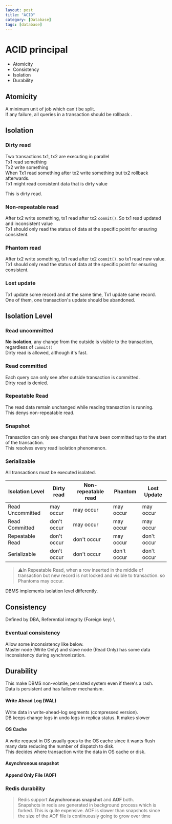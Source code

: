 ```yaml
---
layout: post
title: "ACID"
category: [Database]
tags: [database]
---
```


# ACID principal
- Atomicity
- Consistency
- Isolation
- Durability

## Atomicity
A minimum unit of job which can't be split. \
If any failure, all queries in a transaction should be rollback .


## Isolation
### Dirty read
Two transactions tx1, tx2 are executing in parallel \
Tx1 read something \
Tx2 write something \
When Tx1 read something after tx2 write something but tx2 rollback afterwards. \
Tx1 might read consistent data that is dirty value

This is dirty read.

### Non-repeatable read
After tx2 write something, tx1 read after tx2 `commit()`. So tx1 read updated and inconsistent value \
Tx1 should only read the status of data at the specific point for ensuring consistent.

### Phantom read
After tx2 write something, tx1 read after tx2 `commit()`. so tx1 read new value. \
Tx1 should only read the status of data at the specific point for ensuring consistent.

### Lost update
Tx1 update some record and at the same time, Tx1 update same record. \
One of them, one transaction's update should be abandoned.


## Isolation Level
### Read uncommitted
**No isolation**, any change from the outside is visible to the transaction, regardless of `commit()` \
Dirty read is allowed, although it's fast.

### Read committed
Each query can only see after outside transaction is committed. \
Dirty read is denied.

### Repeatable Read
The read data remain unchanged while reading transaction is running. \
This denys non-repeatable read.

### Snapshot
Transaction can only see changes that have been committed tup to the start of the transaction. \
This resolves every read isolation phenomenon.


### Serializable
All transactions must be executed isolated.

| Isolation Level  | Dirty read  | Non-repeatable read | Phantom     | Lost Update |
|------------------|-------------|---------------------|-------------|-------------|
| Read Uncommitted | may occur   | may occur           | may occur   | may occur   |
| Read Committed   | don't occur | may occur           | may occur   | may occur   |
| Repeatable Read  | don't occur | don't occur         | may occur   | don't occur |
| Serializable     | don't occur | don't occur         | don't occur | don't occur |


> ⚠️In Repeatable Read, when a row inserted in the middle of transaction but new record is not locked and visible to transaction.
so Phantoms may occur.

DBMS implements isolation level differently.

## Consistency
Defined by DBA, Referential integrity (Foreign key) \


### Eventual consistency
Allow some inconsistency like below. \
Master node (Write Only) and slave node (Read Only) has some data inconsistency during synchronization.

## Durability
This make DBMS non-volatile, persisted system even if there's a rash. \
Data is persistent and has failover mechanism.


#### Write Ahead Log (WAL)
Write data in write-ahead-log segments (compressed version). \
DB keeps change logs in undo logs in replica status. It makes slower

#### OS Cache
A write request in OS usually goes to the OS cache since it wants flush many data reducing the number of dispatch to disk. \
This decides where transaction write the data in OS cache or disk.

#### Asynchronous snapshot

#### Append Only File (AOF)


### Redis durability
> Redis support **Asynchronous snapshot** and **AOF** both. \
Snapshots in redis are generated in background process which is forked.
This is quite expensive.
AOF is slower than snapshots since the size of the AOF file is continuously going to grow over time




